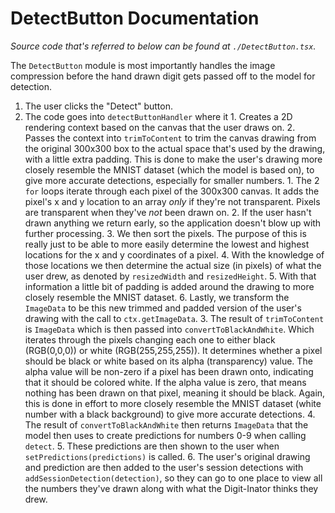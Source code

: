 # DetectButton Documentation
*Source code that's referred to below can be found at `./DetectButton.tsx`.*

The `DetectButton` module is most importantly handles the image compression before the hand drawn digit gets passed off to the model for detection.

1. The user clicks the "Detect" button.
2. The code goes into `detectButtonHandler` where it
        1. Creates a 2D rendering context based on the canvas that the user draws on.
        2. Passes the context into `trimToContent` to trim the canvas drawing from the original 300x300 box to the actual space that's used by the drawing, with a little extra padding. This is done to make the user's drawing more closely resemble the MNIST dataset (which the model is based on), to give more accurate detections, especially for smaller numbers.
              1. The 2 `for` loops iterate through each pixel of the 300x300 canvas. It adds the pixel's x and y location to an array *only* if they're not transparent. Pixels are transparent when they've *not* been drawn on.
              2. If the user hasn't drawn anything we return early, so the application doesn't blow up with further processing.
              3. We then sort the pixels. The purpose of this is really just to be able to more easily determine the lowest and highest locations for the x and y coordinates of a pixel.
              4. With the knowledge of those locations we then determine the actual size (in pixels) of what the user drew, as denoted by `resizedWidth` and `resizedHeight`.
              5. With that information a little bit of padding is added around the drawing to more closely resemble the MNIST dataset.
              6. Lastly, we transform the `ImageData` to be this new trimmed and padded version of the user's drawing with the call to `ctx.getImageData`.
        3. The result of `trimToContent` is `ImageData` which is then passed into `convertToBlackAndWhite`.  Which iterates through the pixels changing each one to either black (RGB(0,0,0)) or white (RGB(255,255,255)).  It determines whether a pixel should be black or white based on its alpha (transparency) value. The alpha value will be non-zero if a pixel has been drawn onto, indicating that it should be colored white.  If the alpha value is zero, that means nothing has been drawn on that pixel, meaning it should be black. Again, this is done in effort to more closely resemble the MNIST dataset (white number with a black background) to give more accurate detections.
        4. The result of `convertToBlackAndWhite` then returns `ImageData` that the model then uses to create predictions for numbers 0-9 when calling `detect`.
        5. These predictions are then shown to the user when `setPredictions(predictions)` is called.
        6. The user's original drawing and prediction are then added to the user's session detections with `addSessionDetection(detection)`, so they can go to one place to view all the numbers they've drawn along with what the Digit-Inator thinks they drew.